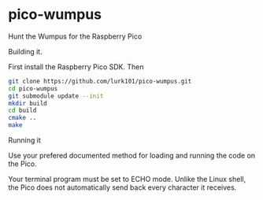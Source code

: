 # pico-wumpus
Hunt the Wumpus for the Raspberry Pico

Building it.

First install the Raspberry Pico SDK. Then

```sh
git clone https://github.com/lurk101/pico-wumpus.git
cd pico-wumpus
git submodule update --init
mkdir build
cd build
cmake ..
make
```
Running it

Use your prefered documented method for loading and running the
code on the Pico.

Your terminal program must be set to ECHO mode. Unlike the Linux
shell, the Pico does not automatically send back every character
it receives.
